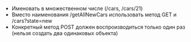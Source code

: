 - Именовать в множественном числе (/cars, /cars/21)
- Вместо наименования /getAllNewCars использовать метод GET и /cars?state=new
- Конкретный метод POST должен воспроизводиться только один раз (нельзя создать два одинаковых объекта)
